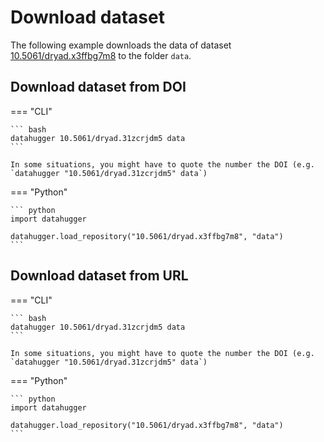 # Download dataset

The following example downloads the data of dataset
[10.5061/dryad.x3ffbg7m8](https://doi.org/10.5061/dryad.x3ffbg7m8) to the
folder `data`.

##  Download dataset from DOI

=== "CLI"

    ``` bash
    datahugger 10.5061/dryad.31zcrjdm5 data
    ```

    In some situations, you might have to quote the number the DOI (e.g. `datahugger "10.5061/dryad.31zcrjdm5" data`)

=== "Python"

    ``` python
    import datahugger

    datahugger.load_repository("10.5061/dryad.x3ffbg7m8", "data")
    ```

##  Download dataset from URL

=== "CLI"

    ``` bash
    datahugger 10.5061/dryad.31zcrjdm5 data
    ```

    In some situations, you might have to quote the number the DOI (e.g. `datahugger "10.5061/dryad.31zcrjdm5" data`)

=== "Python"

    ``` python
    import datahugger

    datahugger.load_repository("10.5061/dryad.x3ffbg7m8", "data")
    ```
